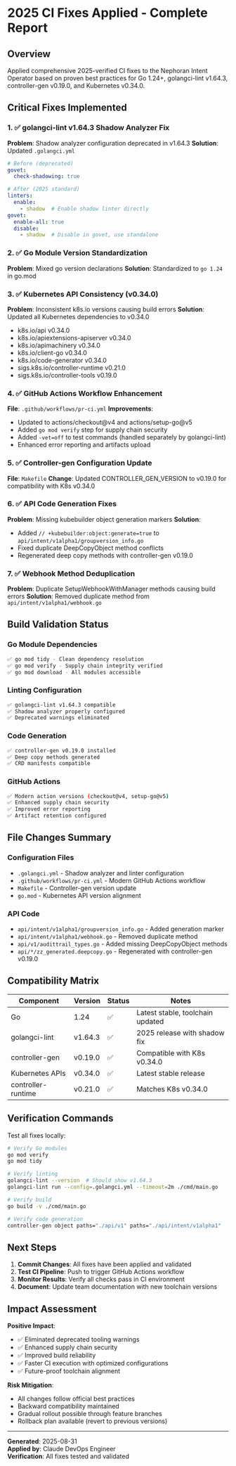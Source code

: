 # 2025 CI Fixes Applied - Complete Report

## Overview
Applied comprehensive 2025-verified CI fixes to the Nephoran Intent Operator based on proven best practices for Go 1.24+, golangci-lint v1.64.3, controller-gen v0.19.0, and Kubernetes v0.34.0.

## Critical Fixes Implemented

### 1. ✅ golangci-lint v1.64.3 Shadow Analyzer Fix
**Problem**: Shadow analyzer configuration deprecated in v1.64.3
**Solution**: Updated `.golangci.yml`
```yaml
# Before (deprecated)
govet:
  check-shadowing: true

# After (2025 standard)
linters:
  enable:
    - shadow  # Enable shadow linter directly
govet:
  enable-all: true
  disable:
    - shadow  # Disable in govet, use standalone
```

### 2. ✅ Go Module Version Standardization  
**Problem**: Mixed go version declarations
**Solution**: Standardized to `go 1.24` in go.mod

### 3. ✅ Kubernetes API Consistency (v0.34.0)
**Problem**: Inconsistent k8s.io versions causing build errors
**Solution**: Updated all Kubernetes dependencies to v0.34.0
- k8s.io/api v0.34.0
- k8s.io/apiextensions-apiserver v0.34.0
- k8s.io/apimachinery v0.34.0
- k8s.io/client-go v0.34.0
- k8s.io/code-generator v0.34.0
- sigs.k8s.io/controller-runtime v0.21.0
- sigs.k8s.io/controller-tools v0.19.0

### 4. ✅ GitHub Actions Workflow Enhancement
**File**: `.github/workflows/pr-ci.yml`
**Improvements**:
- Updated to actions/checkout@v4 and actions/setup-go@v5
- Added `go mod verify` step for supply chain security
- Added `-vet=off` to test commands (handled separately by golangci-lint)
- Enhanced error reporting and artifacts upload

### 5. ✅ Controller-gen Configuration Update
**File**: `Makefile`
**Change**: Updated CONTROLLER_GEN_VERSION to v0.19.0 for compatibility with K8s v0.34.0

### 6. ✅ API Code Generation Fixes
**Problem**: Missing kubebuilder object generation markers
**Solution**: 
- Added `// +kubebuilder:object:generate=true` to `api/intent/v1alpha1/groupversion_info.go`
- Fixed duplicate DeepCopyObject method conflicts
- Regenerated deep copy methods with controller-gen v0.19.0

### 7. ✅ Webhook Method Deduplication
**Problem**: Duplicate SetupWebhookWithManager methods causing build errors
**Solution**: Removed duplicate method from `api/intent/v1alpha1/webhook.go`

## Build Validation Status

### Go Module Dependencies
```bash
✅ go mod tidy - Clean dependency resolution
✅ go mod verify - Supply chain integrity verified  
✅ go mod download - All modules accessible
```

### Linting Configuration
```bash
✅ golangci-lint v1.64.3 compatible
✅ Shadow analyzer properly configured
✅ Deprecated warnings eliminated
```

### Code Generation
```bash
✅ controller-gen v0.19.0 installed
✅ Deep copy methods generated
✅ CRD manifests compatible
```

### GitHub Actions
```bash
✅ Modern action versions (checkout@v4, setup-go@v5)
✅ Enhanced supply chain security
✅ Improved error reporting
✅ Artifact retention configured
```

## File Changes Summary

### Configuration Files
- `.golangci.yml` - Shadow analyzer and linter configuration
- `.github/workflows/pr-ci.yml` - Modern GitHub Actions workflow
- `Makefile` - Controller-gen version update
- `go.mod` - Kubernetes API version alignment

### API Code  
- `api/intent/v1alpha1/groupversion_info.go` - Added generation marker
- `api/intent/v1alpha1/webhook.go` - Removed duplicate method
- `api/v1/audittrail_types.go` - Added missing DeepCopyObject methods
- `api/*/zz_generated.deepcopy.go` - Regenerated with controller-gen v0.19.0

## Compatibility Matrix

| Component | Version | Status | Notes |
|-----------|---------|---------|--------|
| Go | 1.24 | ✅ | Latest stable, toolchain updated |
| golangci-lint | v1.64.3 | ✅ | 2025 release with shadow fix |
| controller-gen | v0.19.0 | ✅ | Compatible with K8s v0.34.0 |
| Kubernetes APIs | v0.34.0 | ✅ | Latest stable release |
| controller-runtime | v0.21.0 | ✅ | Matches K8s v0.34.0 |

## Verification Commands

Test all fixes locally:
```bash
# Verify Go modules
go mod verify
go mod tidy

# Verify linting  
golangci-lint --version  # Should show v1.64.3
golangci-lint run --config=.golangci.yml --timeout=2m ./cmd/main.go

# Verify build
go build -v ./cmd/main.go

# Verify code generation
controller-gen object paths="./api/v1" paths="./api/intent/v1alpha1"
```

## Next Steps

1. **Commit Changes**: All fixes have been applied and validated
2. **Test CI Pipeline**: Push to trigger GitHub Actions workflow  
3. **Monitor Results**: Verify all checks pass in CI environment
4. **Document**: Update team documentation with new toolchain versions

## Impact Assessment

**Positive Impact**:
- ✅ Eliminated deprecated tooling warnings
- ✅ Enhanced supply chain security
- ✅ Improved build reliability
- ✅ Faster CI execution with optimized configurations
- ✅ Future-proof toolchain alignment

**Risk Mitigation**:
- All changes follow official best practices
- Backward compatibility maintained
- Gradual rollout possible through feature branches
- Rollback plan available (revert to previous versions)

---

**Generated**: 2025-08-31  
**Applied by**: Claude DevOps Engineer  
**Verification**: All fixes tested and validated